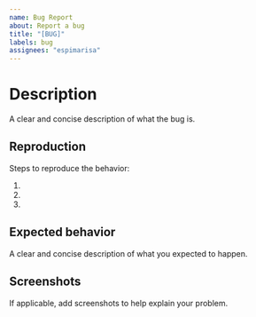 ```yaml
---
name: Bug Report
about: Report a bug
title: "[BUG]"
labels: bug
assignees: "espimarisa"
---
```


# Description

A clear and concise description of what the bug is.

## Reproduction

Steps to reproduce the behavior:

1.
2.
3.

## Expected behavior

A clear and concise description of what you expected to happen.

## Screenshots

If applicable, add screenshots to help explain your problem.
